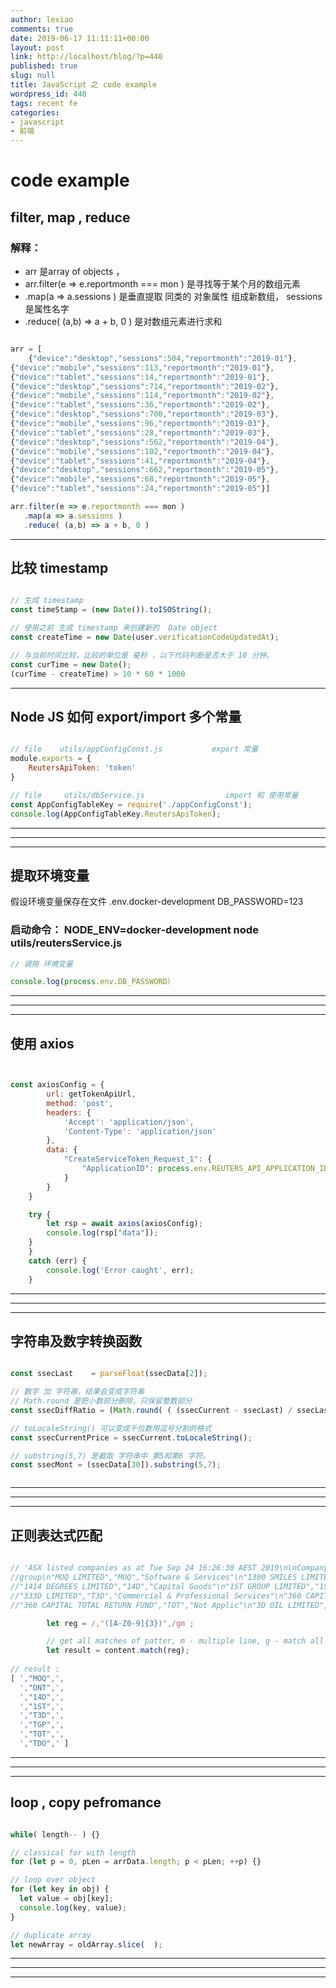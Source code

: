 ```yaml
---
author: lexiao
comments: true
date: 2019-06-17 11:11:11+00:00
layout: post
link: http://localhost/blog/?p=440
published: true
slug: null
title: JavaScript 之 code example
wordpress_id: 440
tags: recent fe
categories:
- javascript
- 前端
---
```


# code example



## filter, map , reduce

### 解释：
- arr 是array of objects ， 
- arr.filter(e => e.reportmonth === mon )  是寻找等于某个月的数组元素
- .map(a => a.sessions ) 是垂直提取 同类的 对象属性 组成新数组， sessions 是属性名字
- .reduce( (a,b) => a + b, 0 )  是对数组元素进行求和

```js

arr = [
    {"device":"desktop","sessions":504,"reportmonth":"2019-01"},
{"device":"mobile","sessions":113,"reportmonth":"2019-01"},
{"device":"tablet","sessions":14,"reportmonth":"2019-01"},
{"device":"desktop","sessions":714,"reportmonth":"2019-02"},
{"device":"mobile","sessions":114,"reportmonth":"2019-02"},
{"device":"tablet","sessions":36,"reportmonth":"2019-02"},
{"device":"desktop","sessions":700,"reportmonth":"2019-03"},
{"device":"mobile","sessions":96,"reportmonth":"2019-03"},
{"device":"tablet","sessions":28,"reportmonth":"2019-03"},
{"device":"desktop","sessions":562,"reportmonth":"2019-04"},
{"device":"mobile","sessions":102,"reportmonth":"2019-04"},
{"device":"tablet","sessions":41,"reportmonth":"2019-04"},
{"device":"desktop","sessions":662,"reportmonth":"2019-05"},
{"device":"mobile","sessions":68,"reportmonth":"2019-05"},
{"device":"tablet","sessions":24,"reportmonth":"2019-05"}]

arr.filter(e => e.reportmonth === mon )
   .map(a => a.sessions )
   .reduce( (a,b) => a + b, 0 )


```

---



## 比较 timestamp



```js

// 生成 timestamp
const timeStamp = (new Date()).toISOString();

// 使用之前 生成 timestamp 来创建新的  Date object
const createTime = new Date(user.verificationCodeUpdatedAt);

// 与当前时间比较，比较的单位是 毫秒 ，以下代码判断是否大于 10 分钟。
const curTime = new Date();
(curTime - createTime) > 10 * 60 * 1000

```

---



## Node JS 如何 export/import 多个常量

```js

// file    utils/appConfigConst.js           export 常量
module.exports = {
    ReutersApiToken: 'token'
}

// file     utils/dbService.js                  import 和 使用常量
const AppConfigTableKey = require('./appConfigConst');
console.log(AppConfigTableKey.ReutersApiToken); 

```

---
---
---

## 提取环境变量

假设环境变量保存在文件 .env.docker-development
DB_PASSWORD=123

### 启动命令：    NODE_ENV=docker-development node utils/reutersService.js

```js
// 调用 环境变量

console.log(process.env.DB_PASSWORD）


```

---
---
---

## 使用 axios



```js


const axiosConfig = {
        url: getTokenApiUrl,
        method: 'post',
        headers: {
            'Accept': 'application/json',
            'Content-Type': 'application/json'
        },
        data: {
            "CreateServiceToken_Request_1": {
                "ApplicationID": process.env.REUTERS_API_APPLICATION_ID
            }
        }
    }

    try {
        let rsp = await axios(axiosConfig);
        console.log(rsp["data"]);   
    }
    }
    catch (err) {
        console.log('Error caught', err);
    }


```


---
---
---

## 字符串及数字转换函数


```js

const ssecLast    = parseFloat(ssecData[2]);

// 数字 加 字符串，结果会变成字符串
// Math.round 是把小数部分删除，只保留整数部分
const ssecDiffRatio = (Math.round( ( (ssecCurrent - ssecLast) / ssecLast ) * 10000) / 100 )  + '';

// toLocaleString() 可以变成千位数用逗号分割的格式
const ssecCurrentPrice = ssecCurrent.toLocaleString();

// substring(5,7) 是截取 字符串中 第5和第6 字符。
const ssecMont = (ssecData[30]).substring(5,7);



```

---
---
---


## 正则表达式匹配


```js

// 'ASX listed companies as at Tue Sep 24 16:26:30 AEST 2019\n\nCompany name,ASX code,GICS industry 
//group\n"MOQ LIMITED","MOQ","Software & Services"\n"1300 SMILES LIMITED","ONT","Health Care Equipment & Services"\n
//"1414 DEGREES LIMITED","14D","Capital Goods"\n"1ST GROUP LIMITED","1ST","Health Care Equipment & Services"\n
//"333D LIMITED","T3D","Commercial & Professional Services"\n"360 CAPITAL GROUP","TGP","Real Estate"\n
//"360 CAPITAL TOTAL RETURN FUND","TOT","Not Applic"\n"3D OIL LIMITED","TDO","Energy"\n"3D RESO' 

        let reg = /,"([A-Z0-9]{3})",/gm ;

        // get all matches of patter, m - multiple line, g - match all instance
        let result = content.match(reg);
        
// result :
[ ',"MOQ",',
  ',"ONT",',
  ',"14D",',
  ',"1ST",',
  ',"T3D",',
  ',"TGP",',
  ',"TOT",',
  ',"TDO",' ]

```

---
---
---

##  loop , copy pefromance


```js

while( length-- ) {}

// classical for with length
for (let p = 0, pLen = arrData.length; p < pLen; ++p) {}

// loop over object
for (let key in obj) {
  let value = obj[key];
  console.log(key, value);
}

// duplicate array
let newArray = oldArray.slice(  );


```


---
---
---






